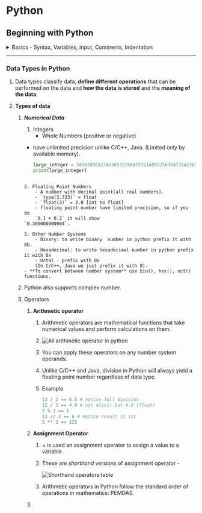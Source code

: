 # Python

## Beginning with Python

<details> <summary> Basics - Syntax, Variables, Input, Comments, Indentation </summary>

### Introduction

  1. Installation

  2. Interpreter

  3. Shell

  4. Writing scritp
      - a python file is called a module
      - a module that can be run is called a script

  5. Creating a script
  
  6. Running a script
      - `python scriptname.py`

### Types And Syntax

  1. Command Line Arguments:
      - `import sys`
      - use args through `sys.argv[index]`

  2. Types:
      - *Python is a dynamically typed language*.
      - type of a value is decided on run time.
      - type() function returns the type of the value passed.
          - `type(value)`
          - returns `<class type>`
      - **type conversion** <a name = "type-conversion"></a>
          - you can convert one type to another if they are compatible
          - `int("100")` = 100
          - `string(100)` = "100"
          - `float(199)` = 199.0
          - `int(float("3.3"))` = `int(3.3)` = 3
          - *Python is a strongly typed language*
              - means you can not add a string to integer all types have their certain predefined function.
              - `1 + " = One"` will give you *value error*.

### Variables

  0. stores address of values in memory, prevents repetition

  1. Assigning - `number = 8`

  2. usage - `print(number)`

  3. Cannot use a variable before assigning
      - Error: \<variable> is not defined
      - `del number` - for unbinding(deleting) a variable from its value

  4. A namespace is a mapping of names/variables to their values
  
  5. variables in python are like labels. You can label any type with any label at any time.
      
- `x = 8` ... `x = "str"` is OK
      
  6. In python variables are not deeply linked mean

      ```python
            x = 1
            y = x
            x = 2
            print(x, y)  # will print 2 1
      ```

      ![illustration of variables in memory](https://cdn.filestackcontent.com/mNqKMXUXRYuOmvgdSr4Z)

  7. Mupltiple assignment:
      - `a, b, c = 1, 2, 3` will assign a = 1, b = 2, c = 3
          - errors:
              - `a, b = 1, 2` - not enough values to unpack
              - `a, b, c = 1, 2, 3, 4` - too many values to unpack
      - notice the comma between vars and values

  8. **identifier Naming Rules:**
      - An identifier can consist of upper and lowercase letters of the alphabet, underscores, unicode identifiers, and digits 0 to 9.

      - An identifier cannot begin with a digit; for example, 7x is an invalid variable name.

      - No other characters can be in identifiers. This means spaces or any other symbols. Spaces most notably occur in module names as some operating systems will permit filenames with spaces. This should be avoided.

      - A Python keyword cannot be used in an identifier name, for example, import, if, for, and lambda.
        - you can use help() to get help for something in Python
        - to view all keyword help('keywords')

      - identifier are case sensitive

  9. **identifier naming convension:**
      - for consistent code and readabilty, depends on programmer to follow or not

      - prefer sanke_case over camelCase and PascalCase

      - write constant in UPPER_CASE to remind they should not change

      - Avoid lower case l or uppercase O as single character variable names, as in some fonts, these letters can be mistaken for 1 and 0, respectively, making the code harder to read.

### User Input

  1. Use input() function to take input from Command line interface.
      - execution of program pauses untill user press enter
      - `message = input()`

  2. for providing cue - `input("Enter: ")`

  3. The values returned by the input function are always strings.
      - to use other type, do [casting](#type-conversion).

### Comments

  1. Notes for the programmer.

  2. prefer to explain *why* over *how*.
  
  3. code should be self explainotary, identifier should be named in way that there is no confusion on *what it is or what it do*.

  4. **Comments in Python**

      - docstring
          - A docstring is a Documentation string is a literal string used as a python comment.
          - wrapped in """ or \`\`\`
          - Docstrings are often used to document modules, functions, and class definitions.
          - should be put at Beginning of file

          ```python
          """
          This script can be called with two integer arguments to return their sum
          """
          import sys
          num_1  = int(sys.argv[1])
          num_2  = int(sys.argv[2])
          print(num_1, "+", num_2, "=", num_1 + num_2)
          ```

          - **use to write multi-line comment**
      - block
          - starts with #, comes in line before the statement it annotes

            ```python
            # increament counter
            counter = counter + 1
            ```

      - inline
          - starts with #, placed on the same line as the statement it annotes
          - `age = input("Age: ") # to avoid doing it later`

### Indentation

  1. A block is a group of statements that are meant to be executed together

  2. Blocks allow a set of statements to be executed as though they were a single statement.

  3. **In Python, statement are *grouped* using whitespaces**, that is, blocks are indented within other blocks instead of using curly braces as in some other languages like C/C++, Java.

  4. **Whitespace** : Whitespace is any character in a piece of text that occupies space but doesn't correspond to a visible marking.
  
  5. Example:

      ```python
      if True:
          # execute this block of statements
          print("Block 1")
      else:
          # execute other block of statements
          print("Block 2")
      ```

  6. **Notice:** Parent statement of a block, that is, the statement that comes just before indentation is suffixed with a **colon :**.
  
  7. Number of spaces in indentation does not matter unless it is consistent throughout the code, but the standard is *four spaces*.
      
      - `IndentationError: unindent does not match any outer indentation level`

</details>

---

### Data Types in Python

  1. Data types classify data, **define different operations** that can be performed on the data and **how the data is stored** and the **meaning of the data**.

  2. **Types of data**
      1. **_Numerical Data_**
          
          1. Integers
              - Whole Numbers (positive or negative)
          - have unlimited precision unlike C/C++, Java. (Limited only by available memory).
          
              ```python
              large_integer = 34567898327463893216847532149022563647754228543901666214555336432788998
              print(large_integer)
          ```
          
          2. Floating Point Numbers
              - A number with decimal point(all real numbers).
              - `type(3.333)` = float
              - `float(3)` = 3.0 [int to float]
              - floating point number have limited precision, so if you do
              `0.1 + 0.2` it will show
          `0.300000000004`.
          
          3. Other Number Systems
              - Binary: to write binary  number in python prefix it with 0b.
              - Hexadecimal: to write hexadecimal number in python prefix it with 0x
              - Octal - prefix with 0o
              (In C/C++, Java we just prefix it with 0).
          - **To convert between number system** use bin(), hex(), oct() functions.
          
      4. Python also supports complex number.
          
      2. Operators

          1. **Arithmetic operator**

              1. Arithmetic operators are mathematical functions that take numerical values and perform calculations on them.

              2. ![All arithmetic operator in python](https://cdn.filestackcontent.com/k7Ctzmr2Re6PYoMWpbKt)

              3. You can apply these operators on any number system operands.

              4. Unlike C/C++ and Java, division in Python will always yield a floating point number regardless of data type.

              5. Example

                  ```python
                  13 / 2 == 6.5 # notice full division
                  12 / 3 == 4.0 # not 4(int) but 4.0 (float)
                  5 % 2 == 1
                  13 // 2 == 6 # notice result is int
                  5 ** 3 == 125
                  ```

          2. **Assignment Operator**

              1. = is used an assignment operator to assign a value to a variable.

              2. These are *shorthand* versions of assignment operator -

                  ![Shorthand operators table](https://cdn.filestackcontent.com/m7DgCqLZRnm7N51fMYDZ)

              3. Arithmetic operators in Python follow the standard order of operations in mathematics: PEMDAS.

          3. 